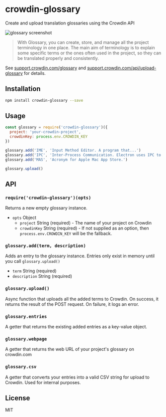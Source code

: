 # crowdin-glossary 

Create and upload translation glossaries using the Crowdin API

![glossary screenshot](https://user-images.githubusercontent.com/2289/36569408-8a4ad454-17e2-11e8-8a5b-9c394db0eafd.png)

> With Glossary, you can create, store, and manage all the project terminology in one place. The main aim of terminology is to explain some specific terms or the ones often used in the project, so they can be translated properly and consistently.

See
[support.crowdin.com/glossary](https://support.crowdin.com/glossary)
and
[support.crowdin.com/api/upload-glossary](https://support.crowdin.com/api/upload-glossary) for details.

## Installation

```sh
npm install crowdin-glossary --save
```


## Usage

```js
const glossary = require('crowdin-glossary')({
  project: 'your-crowdin-project',
  crowdinKey: process.env.CROWDIN_KEY
})

glossary.add('IME', 'Input Method Editor. A program that...')
glossary.add('IPC', 'Inter-Process Communication. Electron uses IPC to send...')
glossary.add('MAS', 'Acronym for Apple Mac App Store.')

glossary.upload()
```

## API

### `require('crowdin-glossary')(opts)`

Returns a new empty glossary instance.

- `opts` Object
  - `project` String (required) - The name of your project on Crowdin
  - `crowdinKey` String (required) - If not supplied as an option, then `process.env.CROWDIN_KEY` will be the fallback.

### `glossary.add(term, description)`

Adds an entry to the glossary instance. Entries only exist in memory until you
call `glossary.upload()`

- `term` String (required)
- `description` String (required)

### `glossary.upload()`

Async function that uploads all the added terms to Crowdin.
On success, it returns the result of the POST request.
On failure, it logs an error.

### `glossary.entries`

A getter that returns the existing added entries as a key-value object.

### `glossary.webpage`

A getter that returns the web URL of your project's glossary on crowdin.com

### `glossary.csv`

A getter that converts your entries into a valid CSV string for upload to 
Crowdin. Used for internal purposes.

## License

MIT

